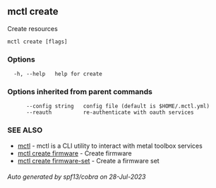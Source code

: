 ## mctl create

Create resources

```
mctl create [flags]
```

### Options

```
  -h, --help   help for create
```

### Options inherited from parent commands

```
      --config string   config file (default is $HOME/.mctl.yml)
      --reauth          re-authenticate with oauth services
```

### SEE ALSO

* [mctl](mctl.md)	 - mctl is a CLI utility to interact with metal toolbox services
* [mctl create firmware](mctl_create_firmware.md)	 - Create firmware
* [mctl create firmware-set](mctl_create_firmware-set.md)	 - Create a firmware set

###### Auto generated by spf13/cobra on 28-Jul-2023
